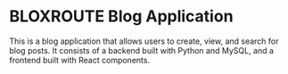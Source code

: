 # BLOXROUTE Blog Application
This is a blog application that allows users to create, view, and search for blog posts. It consists of a backend built with Python and MySQL, and a frontend built with React components.